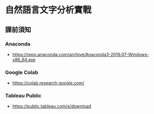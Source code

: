 # 自然語言文字分析實戰 

## 課前須知
### Anaconda
- https://repo.anaconda.com/archive/Anaconda3-2019.07-Windows-x86_64.exe 

### Google Colab
- https://colab.research.google.com/

### Tableau Public
- https://public.tableau.com/s/download

